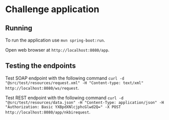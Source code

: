 # Challenge application

## Running

To run the application use `mvn spring-boot:run`.

Open web browser at `http://localhost:8080/app`.

## Testing the endpoints

Test SOAP endpoint with the following command `curl -d "@src/test/resources/request.xml" -H "Content-type: text/xml" http://localhost:8080/ws/request`.

Test REST endpoint with the following command `curl -d "@src/test/resources/data.json" -H "Content-Type: application/json" -H "Authorization: Basic YXBpdXNlcjphcGlwd2Q=" -X POST http://localhost:8080/app/nkbirequest`.
